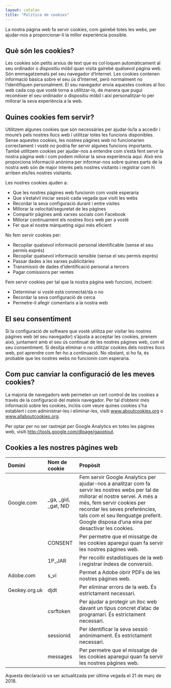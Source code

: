 ```yaml
---
layout: catalan
title: "Política de cookies"
---
```


La nostra pàgina web fa servir cookies, com gairebé totes les webs, per ajudar-nos a proporcionar-li la millor experiència possible.

## Què són les cookies?

Les cookies són petits arxius de text que es col·loquen automàticament al seu ordinador o dispositiu mòbil quan visita gairebé qualsevol pàgina web. Són emmagatzemats pel seu navegador d’Internet. Les cookies contenen informació bàsica sobre el seu ús d’Internet, però normalment no l’identifiquen personalment. El seu navegador envia aquestes cookies al lloc web cada cop que vostè torna a utilitzar-lo, de manera que pugui reconèixer el seu ordinador o dispositiu mòbil i així personalitzar-lo per millorar la seva experiència a la web.

## Quines cookies fem servir?

Utilitzem algunes cookies que són necessàries per ajudar-lo/la a accedir i moure’s pels nostres llocs web i utilitzar totes les funcions disponibles. Sense aquestes cookies, les nostres pàgines web no funcionarien correctament i vostè no podria fer servir algunes funcions importants. També utilitzem cookies per ajudar-nos a entendre com s’està fent servir la nostra pàgina web i com podem millorar la seva experiència aquí. Això ens proporciona informació anònima per informar-nos sobre quines parts de la nostra web són de major interès pels nostres visitants i registrar com hi arriben els/les nostres visitants.

Les nostres cookies ajuden a:
- Que les nostres pàgines web funcionin com vostè esperaria
- Que s’estalviï iniciar sessió cada vegada que visiti les webs
- Recordar la seva configuració durant i entre visites
- Millorar la velocitat/seguretat de les pàgines
- Compartir pàgines amb xarxes socials com Facebook
- Millorar contínuament els nostres llocs web per a vostè
- Fer que el nostre màrqueting sigui més eficient

No fem servir cookies per:
- Recopilar qualsevol informació personal identificable (sense el seu permís exprés)
- Recopilar qualsevol informació sensible (sense el seu permís exprés)
- Passar dades a les xarxes publicitàries
- Transmissió de dades d’identificació personal a tercers
- Pagar comissions per ventes

Fem servir cookies per tal que la nostra pàgina web funcioni, incloent:
- Determinar si vostè està connectat/da o no
- Recordar la seva configuració de cerca
- Permetre-li afegir comentaris a la nostra web

## El seu consentiment

Si la configuració de software que vostè utilitza per visitar les nostres pàgines web (el seu navegador) s’ajusta a acceptar les cookies, prenem això, juntament amb el seu ús continuat de les nostres pàgines web, com el seu consentiment. Si desitja eliminar o no utilitzar cookies dels nostres llocs web, pot aprendre com fer-ho a continuació. No obstant, si ho fa, és probable que les nostres webs no funcionin com esperaria.

## Com puc canviar la configuració de les meves cookies?

La majoria de navegadors web permeten un cert control de les cookies a través de la configuració del mateix navegador. Per tal d’obtenir més informació sobre les cookies, inclòs com veure quines cookies s’ha establert i com administrar-les i eliminar-les, visiti www.aboutcookies.org o www.allaboutcookies.org. 

Per optar per no ser rastrejat per Google Analytics en totes les pàgines web, visiti http://tools.google.com/dlpage/gaoptout.

## Cookies a les nostres pàgines web

| Domini | Nom de cookie | Propòsit |
| :----- | :---------- | :------ |
| Google.com | \_ga, \_gid, \_gat, NID | Fem servir Google Analytics per ajudar-nos a analitzar com fa servir les nostres webs per tal de millorar el nostre servei. A més a més, fem servir cookies per recordar les seves preferències, tals com el seu llenguatge preferit. Google disposa d’una eina per desactivar les cookies. |
| | CONSENT | Per permetre que el missatge de les cookies aparegui quan fa servir les nostres pàgines web. |
| | 1P_JAR | Per recollir estadístiques de la web i registrar índexs de conversió. |
|Adobe.com | s_vi | Permet a Adobe obrir PDFs de les nostres pàgines web. |
| Geokey.org.uk | djdt | Per eliminar errors de la web. És estrictament necessari. |
| | csrftoken | Per ajudar a protegir un lloc web davant un tipus concret d’atac de programari. És estrictament necessari. |
| | sessionid | Per identificar la seva sessió anònimament. És estrictament necessari. |
| | messages | Per permetre que el missatge de les cookies aparegui quan fa servir les nostres pàgines web. |

Aquesta declaració va ser actualitzada per última vegada el 21 de març de 2018.
